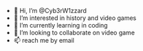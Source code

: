 - 👋 Hi, I’m @Cyb3rW1zzard
- 👀 I’m interested in history and video games
- 🌱 I’m currently learning in coding
- 💞️ I’m looking to collaborate on video game
- 📫 reach me by email

<!---
Cyb3rW1zzard/Cyb3rW1zzard is a ✨ special ✨ repository because its `README.md` (this file) appears on your GitHub profile.
You can click the Preview link to take a look at your changes.
--->
